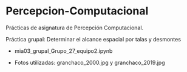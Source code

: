 # Percepcion-Computacional
Prácticas de asignatura de Percepción Computacional.

Práctica grupal: Determinar el alcance espacial por talas y desmontes

  * mia03_grupal_Grupo_27_equipo2.ipynb
  
  * Fotos utilizadas: granchaco_2000.jpg y granchaco_2019.jpg
